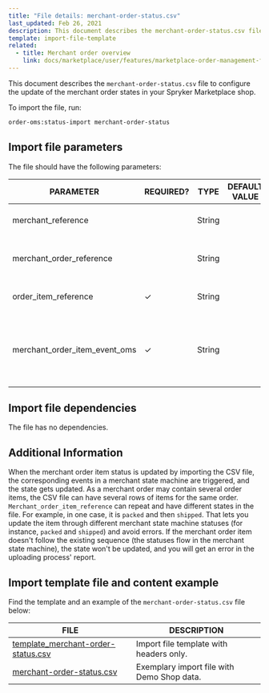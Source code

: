 ```yaml
---
title: "File details: merchant-order-status.csv"
last_updated: Feb 26, 2021
description: This document describes the merchant-order-status.csv file to update merchant order states in your Spryker shop.
template: import-file-template
related:
  - title: Merchant order overview
    link: docs/marketplace/user/features/marketplace-order-management-feature-overview/merchant-order-overview.html
---
```



This document describes the `merchant-order-status.csv` file to configure the update of the merchant order states in your Spryker Marketplace shop.

To import the file, run:

```bash
order-oms:status-import merchant-order-status
```

## Import file parameters

The file should have the following parameters:

| PARAMETER | REQUIRED? | TYPE | DEFAULT VALUE | REQUIREMENTS OR COMMENTS | DESCRIPTION |
|-|-|-|-|-|-|
| merchant_reference |   | String |   | Unique | Identifier of the merchant in the system. |
| merchant_order_reference |   | String |   | Unique | Identifier of the merchant order in the system. |
| order_item_reference | &check; | String |   | Unique | Identifier of the  item in the order. |
| merchant_order_item_event_oms | &check; | String |   | OMS events depend on the  [merchant state machine](/docs/marketplace/user/features/marketplace-order-management-feature-overview/marketplace-and-merchant-state-machines-overview/marketplace-and-merchant-state-machines-overview.html#merchant-state-machine) configured. | Desired order-item state. Only this parameter is updated in the database. |

## Import file dependencies

The file has no dependencies.

## Additional Information

When the merchant order item status is updated by importing the CSV file, the corresponding events in a merchant state machine are triggered, and the state gets updated. As a merchant order may contain several order items, the CSV file can have several rows of items for the same order.
`Merchant_order_item_reference` can repeat and have different states in the file. For example, in one case, it is `packed` and then `shipped`. That lets you update the item through different merchant state machine statuses (for instance, `packed` and `shipped`) and avoid errors. If the merchant order item doesn't follow the existing sequence (the statuses flow in the merchant state machine), the state won't be updated, and you will get an error in the uploading process' report.

## Import template file and content example

Find the template and an example of the `merchant-order-status.csv` file below:

| FILE | DESCRIPTION |
|-|-|
| [template_merchant-order-status.csv](https://spryker.s3.eu-central-1.amazonaws.com/docs/Developer+Guide/Back-End/Data+Manipulation/Data+Ingestion/Data+Import/Data+Import+Categories/Marketplace+setup/template_merchant-order-status.csv) | Import file template with headers only. |
| [merchant-order-status.csv](https://spryker.s3.eu-central-1.amazonaws.com/docs/Developer+Guide/Back-End/Data+Manipulation/Data+Ingestion/Data+Import/Data+Import+Categories/Marketplace+setup/merchant-order-status.csv) | Exemplary import file with Demo Shop data. |
